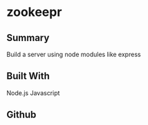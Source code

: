 # zookeepr

## Summary

Build a server using node modules like express

## Built With
Node.js
Javascript

## Github
